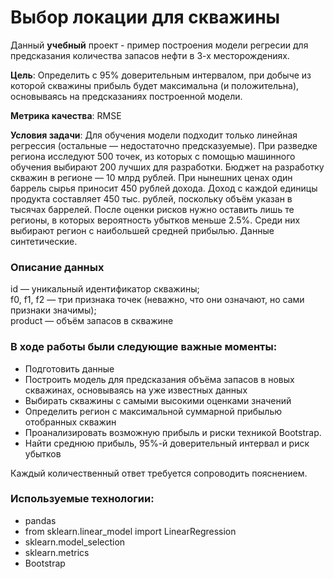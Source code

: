 # Выбор локации для скважины

Данный **учебный** проект - пример построения модели регресии для предсказания количества запасов нефти в 3-х месторождениях. 
  
**Цель**: Определить с 95% доверительным интервалом, при добыче из которой скважины прибыль будет максимальна (и положительна), основываясь на предсказаниях построенной модели. 

**Метрика качества**:
RMSE

**Условия задачи**:
Для обучения модели подходит только линейная регрессия (остальные — недостаточно предсказуемые).
При разведке региона исследуют 500 точек, из которых с помощью машинного обучения выбирают 200 лучших для разработки.
Бюджет на разработку скважин в регионе — 10 млрд рублей.
При нынешних ценах один баррель сырья приносит 450 рублей дохода. Доход с каждой единицы продукта составляет 450 тыс. рублей, поскольку объём указан в тысячах баррелей.
После оценки рисков нужно оставить лишь те регионы, в которых вероятность убытков меньше 2.5%. Среди них выбирают регион с наибольшей средней прибылью.
Данные синтетические.

### Описание данных

id — уникальный идентификатор скважины;    
f0, f1, f2 — три признака точек (неважно, что они означают, но сами признаки значимы);   
product — объём запасов в скважине


### В ходе работы были следующие важные моменты:

- Подготовить данные
- Построить модель для предсказания объёма запасов в новых скважинах, основываясь на уже известных данных
- Выбирать скважины с самыми высокими оценками значений
- Определить регион с максимальной суммарной прибылью отобранных скважин
- Проанализировать возможную прибыль и риски техникой Bootstrap.
- Найти среднюю прибыль, 95%-й доверительный интервал и риск убытков

  
Каждый количественный ответ требуется сопроводить пояснением.  

### Используемые технологии:

* pandas
* from sklearn.linear_model import LinearRegression
* sklearn.model_selection
* sklearn.metrics
* Bootstrap
